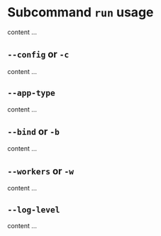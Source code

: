 # Subcommand ``run`` usage

content ...


## ``--config`` or ``-c``

content ...


## ``--app-type``

content ...


## ``--bind`` or ``-b``

content ...


## ``--workers`` or ``-w``

content ...


## ``--log-level``

content ...
